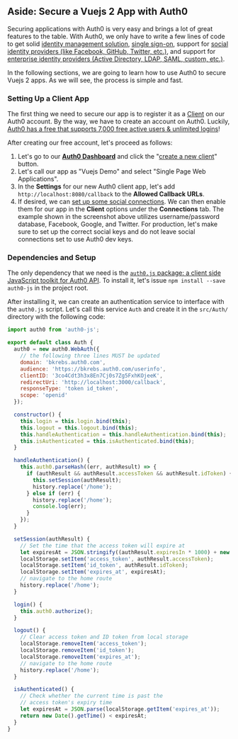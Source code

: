 ## Aside: Secure a Vuejs 2 App with Auth0

Securing applications with Auth0 is very easy and brings a lot of great features to the table. With Auth0, we only have to write a few lines of code to get solid [identity management solution](https://auth0.com/user-management),
[single sign-on](https://auth0.com/docs/sso/single-sign-on), support for [social identity providers (like Facebook, GitHub, Twitter, etc.)](https://auth0.com/docs/identityproviders), and support for [enterprise identity providers (Active Directory, LDAP, SAML, custom, etc.)](https://auth0.com/enterprise).

In the following sections, we are going to learn how to use Auth0 to secure Vuejs 2 apps. As we will see, the process is simple and fast.

### Setting Up a Client App

The first thing we need to secure our app is to register it as a [Client](https://auth0.com/docs/clients) on our Auth0 account. By the way, we have to create an account on Auth0. Luckily, <a href="https://auth0.com/signup" data-amp-replace="CLIENT_ID" data-amp-addparams="anonId=CLIENT_ID(cid-scope-cookie-fallback-name)">Auth0 has a free that supports 7,000 free active users & unlimited logins</a>!

After creating our free account, let's proceed as follows:

1. Let's go to our [**Auth0 Dashboard**](https://manage.auth0.com/#/) and click the "[create a new client](https://manage.auth0.com/#/clients/create)" button.
2. Let's call our app as "Vuejs Demo" and select "Single Page Web Applications".
3. In the **Settings** for our new Auth0 client app, let's add `http://localhost:8080/callback` to the **Allowed Callback URLs**.
4. If desired, we can [set up some social connections](https://manage.auth0.com/#/connections/social). We can then enable them for our app in the **Client** options under the **Connections** tab. The example shown in the screenshot above utilizes username/password database, Facebook, Google, and Twitter. For production, let's make sure to set up the correct social keys and do not leave social connections set to use Auth0 dev keys.

### Dependencies and Setup

The only dependency that we need is the [`auth0.js` package: a client side JavaScript toolkit for Auth0 API](https://github.com/auth0/auth0.js). To install it, let's issue `npm install --save auth0-js` in the project root.

After installing it, we can create an authentication service to interface with the `auth0.js` script. Let's call this service `Auth` and create it in the `src/Auth/` directory with the following code:

```javascript
import auth0 from 'auth0-js';

export default class Auth {
  auth0 = new auth0.WebAuth({
    // the following three lines MUST be updated
    domain: 'bkrebs.auth0.com',
    audience: 'https://bkrebs.auth0.com/userinfo',
    clientID: '3co4Cdt3h3x8En7Cj0s7Zg5FxhKOjeeK',
    redirectUri: 'http://localhost:3000/callback',
    responseType: 'token id_token',
    scope: 'openid'
  });

  constructor() {
    this.login = this.login.bind(this);
    this.logout = this.logout.bind(this);
    this.handleAuthentication = this.handleAuthentication.bind(this);
    this.isAuthenticated = this.isAuthenticated.bind(this);
  }

  handleAuthentication() {
    this.auth0.parseHash((err, authResult) => {
      if (authResult && authResult.accessToken && authResult.idToken) {
        this.setSession(authResult);
        history.replace('/home');
      } else if (err) {
        history.replace('/home');
        console.log(err);
      }
    });
  }

  setSession(authResult) {
    // Set the time that the access token will expire at
    let expiresAt = JSON.stringify((authResult.expiresIn * 1000) + new Date().getTime());
    localStorage.setItem('access_token', authResult.accessToken);
    localStorage.setItem('id_token', authResult.idToken);
    localStorage.setItem('expires_at', expiresAt);
    // navigate to the home route
    history.replace('/home');
  }

  login() {
    this.auth0.authorize();
  }

  logout() {
    // Clear access token and ID token from local storage
    localStorage.removeItem('access_token');
    localStorage.removeItem('id_token');
    localStorage.removeItem('expires_at');
    // navigate to the home route
    history.replace('/home');
  }

  isAuthenticated() {
    // Check whether the current time is past the
    // access token's expiry time
    let expiresAt = JSON.parse(localStorage.getItem('expires_at'));
    return new Date().getTime() < expiresAt;
  }
}
```
